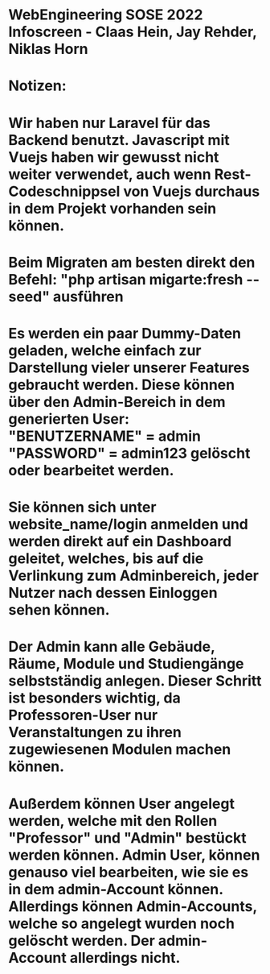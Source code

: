 # WebEngineering SOSE 2022 Infoscreen - Claas Hein, Jay Rehder, Niklas Horn

# Notizen:

# Wir haben nur Laravel für das Backend benutzt. Javascript mit Vuejs haben wir gewusst nicht weiter verwendet, auch wenn Rest-Codeschnippsel von Vuejs durchaus in dem Projekt vorhanden sein können. 

# Beim Migraten am besten direkt den Befehl: "php artisan migarte:fresh --seed" ausführen

# Es werden ein paar Dummy-Daten geladen, welche einfach zur Darstellung vieler unserer Features gebraucht werden. Diese können über den Admin-Bereich in dem generierten User: "BENUTZERNAME" = admin "PASSWORD" = admin123 gelöscht oder bearbeitet werden.

# Sie können sich unter website_name/login anmelden und werden direkt auf ein Dashboard geleitet, welches, bis auf die Verlinkung zum Adminbereich, jeder Nutzer nach dessen Einloggen sehen können.
 
# Der Admin kann alle Gebäude, Räume, Module und Studiengänge selbstständig anlegen. Dieser Schritt ist besonders wichtig, da Professoren-User nur Veranstaltungen zu ihren zugewiesenen Modulen machen können.

# Außerdem können User angelegt werden, welche mit den Rollen "Professor" und "Admin" bestückt werden können. Admin User, können genauso viel bearbeiten, wie sie es in dem admin-Account können. Allerdings können Admin-Accounts, welche so angelegt wurden noch gelöscht werden. Der admin-Account allerdings nicht.
